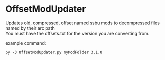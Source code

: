 # OffsetModUpdater
Updates old, compressed, offset named ssbu mods to decompressed files named by their arc path  
You must have the offsets.txt for the version you are converting from.

example command:  
    <p>`py -3 OffsetModUpdater.py myModFolder 3.1.0`</p>

